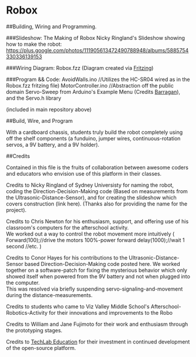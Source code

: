 Robox
=====

##Building, Wiring and Programming.

###Slideshow: The Making of Robox
Nicky Ringland's Slideshow showing how to make the robot: 
https://plus.google.com/photos/111905613472490788948/albums/5885754330336139153

###Wiring Diagram: Robox.fzz
(Diagram created via <a href="http://www.fritzing.com">Fritzing</a>)

###Program && Code: 
AvoidWalls.ino     //Utilizes the HC-SR04 wired as in the Robox.fzz fritzing file)
MotorController.ino  //Abstraction off the public domain Servo-Sweep from Arduino's Example Menu (Credits <a href="http://barraganstudio.com">Barragan</a>), and the Servo.h library 

(included in main repository above)


##Build, Wire, and Program

With a cardboard chassis, students truly build the robot completely using off the shelf components (a funduino, jumper wires, continuous-rotation servos, a 9V battery, and a 9V holder).



##Credits

Contained in this file is the fruits of collaboration between awesome coders and educators who envision use of this platform in their classes.

Credits to Nicky Ringland of Sydney Universisty for naming the robot, coding the Direction-Decision-Making code (Based on measurements from the Ultrasonic-Distance-Sensor), and for creating the slideshow which covers construction (link here).
(Thanks also for providing the name for the project). 

Credits to Chris Newton for his enthusiasm, support, and offering use of his classroom's computers for the afterschool activity.  
We worked out a way to control the robot movement more intuitively 
(
Forward(100);//drive the motors 100%-power forward 
delay(1000);//wait 1 second
//etc.
)

Credits to Conor Hayes for his contributions to the Ultrasonic-Distance-Sensor based Direction-Decision-Making code posted here.
We worked together on a software-patch for fixing the mysterious behavior which only showed itself when powered from the 9V battery and not when plugged into the computer.  
This was resolved via briefly suspending servo-signaling-and-movement during the distance-measurements.

Credits to students who came to Viz Valley Middle School's Afterschool-Robotics-Activity for their innovations and improvements to the Robo

Credits to William and Jane Fujimoto for their work and enthusiasm through the prototyping stages.

Credits to <a href="http://www.techlabeducation.com">TechLab Education</a> for their investment in continued development of the open-source platform.
